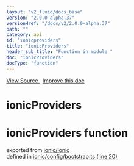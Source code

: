 ```yaml
---
layout: "v2_fluid/docs_base"
version: "2.0.0-alpha.37"
versionHref: "/docs/v2/2.0.0-alpha.37"
path: ""
category: api
id: "ionicproviders"
title: "ionicProviders"
header_sub_title: "Function in module "
doc: "ionicProviders"
docType: "function"
---
```



<div class="improve-docs">
  <a href='http://github.com/driftyco/ionic2/tree/master/ionic/config/bootstrap.ts#L19'>
    View Source
  </a>
  &nbsp;
  <a href='http://github.com/driftyco/ionic2/edit/master/ionic/config/bootstrap.ts#L19'>
    Improve this doc
  </a>
</div>




<h1 class="api-title">

  ionicProviders



</h1>







<h1 class="class export">ionicProviders <span class="type">function</span></h1>
<p class="module">exported from <a href='undefined'>ionic/ionic</a><br/>
defined in <a href="https://github.com/driftyco/ionic2/tree/master/ionic/config/bootstrap.ts#L20-L69">ionic/config/bootstrap.ts (line 20)</a>
</p>

